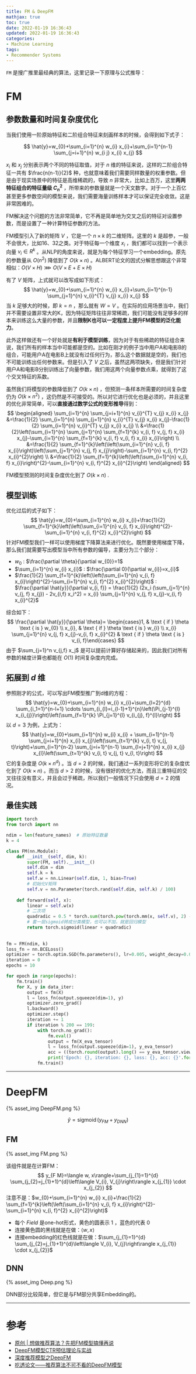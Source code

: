 ```yaml
---
title: FM & DeepFM
mathjax: true
toc: true
date: 2022-01-19 16:36:43
updated: 2022-01-19 16:36:43
categories:
- Machine Learning
tags:
- Recommender Systems
---
```


`FM` 是搜广推里最经典的算法，这里记录一下原理与公式推导：

<!--more-->

# FM

## 参数数量和时间复杂度优化

当我们使用一阶原始特征和二阶组合特征来刻画样本的时候，会得到如下式子：

$$
\hat{y}=w_{0}+\sum_{i=1}^{n} w_{i} x_{i}+\sum_{i=1}^{n-1} \sum_{j=i+1}^{n} w_{i j} x_{i} x_{j}
$$

$x_i$ 和 $x_j$ 分别表示两个不同的特征取值，对于 $n$ 维的特征来说，这样的二阶组合特征一共有 $\frac{n(n-1)}{2}$ 种，也就意味着我们需要同样数量的权重参数。但是由于现实场景中的特征是高维稀疏的，导致 $n$ 非常大，比如上百万，这里**两两特征组合的特征量级 $C_n^2$** ，所带来的参数量就是一个天文数字。对于一个上百亿甚至更多参数空间的模型来说，我们需要海量训练样本才可以保证完全收敛。这是非常困难的。

FM解决这个问题的方法非常简单，它不再是简单地为交叉之后的特征对设置参数，而是设置了一种计算特征参数的方法。

FM模型引入了新的矩阵 $V$ ，它是一个 $n \times k$ 的二维矩阵。这里的 $k$ 是超参，一般不会很大，比如16、32之类。对于特征每一个维度 $x_i$ ，我们都可以找到一个表示向量 $v_i \in R^k$ 。从NLP的角度来说，就是为每个特征学习一个embedding。原先的参数量从 $O(n^2)$ 降低到了 $O(k \times n)$ 。ALBERT论文的因式分解思想跟这个非常相似：$O(V \times H) \ggg O(V \times E + E \times H)$

有了 $V$ 矩阵，上式就可以改写成如下形式：
$$
\hat{y}=w_{0}+\sum_{i=1}^{n} w_{i} x_{i}+\sum_{i=1}^{n-1} \sum_{j=1}^{n} v_{i}^{T} v_{j} x_{i} x_{j}
$$
当 $k$ 足够大的时候，即 $k = n$ ，那么就有 $W = V$ 。在实际的应用场景当中，我们并不需要设置非常大的K，因为特征矩阵往往非常稀疏，我们可能没有足够多的样本来训练这么大量的参数，并且**限制K也可以一定程度上提升FM模型的泛化能力**。

此外这样做还有一个好处就是**有利于模型训练**，因为对于有些稀疏的特征组合来说，我们所有的样本当中可能都是空的。比如在刚才的例子当中用户A和电影B的组合，可能用户A在电影B上就没有过任何行为，那么这个数据就是空的，我们也不可能训练出任何参数来。但是引入了 $V$ 之后，虽然这两项缺失，但是我们针对用户A和电影B分别训练出了向量参数，我们用这两个向量参数点乘，就得到了这个交叉特征的系数。

虽然我们将模型的参数降低到了 $O(k \times n)$ ，但预测一条样本所需要的时间复杂度仍为 $O(k \times n^2)$ ，这仍然是不可接受的。所以对它进行优化也是必须的，并且这里的优化非常简单，可以**直接通过数学公式的变形推导**得到：
$$
\begin{aligned}
\sum_{i=1}^{n} \sum_{j=i+1}^{n} v_{i}^{T} v_{j} x_{i} x_{j} &=\frac{1}{2} \sum_{i=1}^{n} \sum_{j=1}^{n} v_{i}^{T} v_{j} x_{i} x_{j}-\frac{1}{2} \sum_{i=1}^{n} v_{i}^{T} v_{j} x_{i} x_{j} \\
&=\frac{1}{2}\left(\sum_{i=1}^{n} \sum_{j=1}^{n} \sum_{f=1}^{k} v_{i, f} v_{j, f} x_{i} x_{j}-\sum_{i=1}^{n} \sum_{f=1}^{k} v_{i, f} v_{i, f} x_{i} x_{i}\right) \\
&=\frac{1}{2} \sum_{f=1}^{k}\left(\left(\sum_{i=1}^{n} v_{i, f} x_{i}\right)\left(\sum_{j=1}^{n} v_{j, f} x_{j}\right)-\sum_{i=1}^{n} v_{i, f}^{2} x_{i}^{2}\right) \\
&=\frac{1}{2} \sum_{f=1}^{k}\left(\left(\sum_{i=1}^{n} v_{i, f} x_{i}\right)^{2}-\sum_{i=1}^{n} v_{i, f}^{2} x_{i}^{2}\right)
\end{aligned}
$$

FM模型预测的时间复杂度优化到了 $O(k \times n)$ .

## 模型训练

优化过后的式子如下：
$$
\hat{y}=w_{0}+\sum_{i=1}^{n} w_{i} x_{i}+\frac{1}{2} \sum_{f=1}^{k}\left(\left(\sum_{i=1}^{n} v_{i, f} x_{i}\right)^{2}-\sum_{i=1}^{n} v_{i, f}^{2} x_{i}^{2}\right)
$$
针对FM模型我们一样可以使用梯度下降算法来进行优化。既然要使用梯度下降，那么我们就需要写出模型当中所有参数的偏导，主要分为三个部分：

- $w_0$ : $\frac{\partial \theta}{\partial w_{0}}=1$
- $\sum_{i=1}^{n} w_{i} x_{i}$ : $\frac{\partial 0}{\partial w_{i}}=x_{i}$
- $\frac{1}{2} \sum_{f=1}^{k}\left(\left(\sum_{i=1}^{n} v_{i, f} x_{i}\right)^{2}-\sum_{i=1}^{n} v_{i, f}^{2} x_{i}^{2}\right)$ : $\frac{\partial \hat{y}}{\partial v_{i, f}}  = \frac{1}{2} (2x_i (\sum_{j=1}^{n} v_{j, f} x_{j}) - 2v_{i,f} x_i^2) = x_{i} \sum_{j=1}^{n} v_{j, f} x_{j}-v_{i, f} x_{i}^{2}$

综合如下：
$$
\frac{\partial \hat{y}}{\partial \theta}= \begin{cases}1, & \text { if } \theta \text { is } w_{0} \\ x_{i}, & \text { if } \theta \text { is } w_{i} \\ x_{i} \sum_{j=1}^{n} v_{j, f} x_{j}-v_{i, f} x_{i}^{2} & \text { if } \theta \text { is } v_{i, f}\end{cases}
$$
由于 $\sum_{j=1}^n v_{j,f} x_j$ 是可以提前计算好存储起来的，因此我们对所有参数的梯度计算也都能在 $O(1)$ 时间复杂度内完成。

## 拓展到 $d$ 维

参照刚才的公式，可以写出FM模型推广到d维的方程：
$$
\hat{y}=w_{0}+\sum_{i=1}^{n} w_{i} x_{i}+\sum_{l=2}^{d} \sum_{i_1=1}^{n-l+1} \cdots \sum_{i_{l}=i_{l-1}+1}^{n}\left(\Pi_{j-1}^{l} x_{i_{j}}\right)\left(\sum_{f=1}^{k} \Pi_{j=1}^{l} v_{i_{j}, f}^{l}\right)
$$
以 $d=3$ 为例，上式为：
$$
\hat{y}=w_{0}+\sum_{i=1}^{n} w_{i} x_{i} + \sum_{i=1}^{n-1} \sum_{j=i+1}^{n} x_{i} x_{j}\left(\sum_{t=1}^{k} v_{i, t} v_{j, t}\right)+\sum_{i=1}^{n-2} \sum_{j=i+1}^{n-1} \sum_{l=j+1}^{n} x_{i} x_{j} x_{l}\left(\sum_{t=1}^{k} v_{i, t} v_{j, t} v_{l, t}\right)
$$
它的复杂度是 $O(k \times n^d)$ 。当 $d=2$ 的时候，我们通过一系列变形将它的复杂度优化到了 $O(k \times n)$ 。而当 $d > 2$ 的时候，没有很好的优化方法，而且三重特征的交叉往往没有意义，并且会过于稀疏，所以我们一般情况下只会使用 $d=2$ 的情况。

## 最佳实践

```python
import torch
from torch import nn

ndim = len(feature_names)  # 原始特征数量
k = 4

class FM(nn.Module):
    def __init__(self, dim, k):
        super(FM, self).__init__()
        self.dim = dim
        self.k = k
        self.w = nn.Linear(self.dim, 1, bias=True)
        # 初始化V矩阵
        self.v = nn.Parameter(torch.rand(self.dim, self.k) / 100)
        
    def forward(self, x):
        linear = self.w(x)
        # 二次项
        quadradic = 0.5 * torch.sum(torch.pow(torch.mm(x, self.v), 2) - torch.mm(torch.pow(x, 2), torch.pow(self.v, 2)))
        # 套一层sigmoid转成分类模型，也可以不加，就是回归模型
        return torch.sigmoid(linear + quadradic)
    
    
fm = FM(ndim, k)
loss_fn = nn.BCELoss()
optimizer = torch.optim.SGD(fm.parameters(), lr=0.005, weight_decay=0.001)
iteration = 0
epochs = 10

for epoch in range(epochs):
    fm.train()
    for X, y in data_iter:
        output = fm(X)
        l = loss_fn(output.squeeze(dim=1), y)
        optimizer.zero_grad()
        l.backward()
        optimizer.step()
        iteration += 1        
        if iteration % 200 == 199:
            with torch.no_grad():
                fm.eval()
                output = fm(X_eva_tensor)
                l = loss_fn(output.squeeze(dim=1), y_eva_tensor)
                acc = ((torch.round(output).long() == y_eva_tensor.view(-1, 1).long()).sum().float().item()) / 1024
                print('Epoch: {}, iteration: {}, loss: {}, acc: {}'.format(epoch, iteration, l.item(), acc))
            fm.train()
```

___

# DeepFM

{% asset_img DeepFM.png %}

$$
\hat{y}=\operatorname{sigmoid}\left(y_{F M}+y_{D N N}\right)
$$

## FM

{% asset_img FM.png %}

该组件就是在计算FM：
$$
y_{F M}=\langle w, x\rangle+\sum_{j_{1}=1}^{d} \sum_{j_{2}=j_{1}+1}^{d}\left\langle V_{i}, V_{j}\right\rangle x_{j_{1}} \cdot x_{j_{2}}
$$
注意不是：$w_{0}+\sum_{i=1}^{n} w_{i} x_{i}+\frac{1}{2} \sum_{f=1}^{k}\left(\left(\sum_{i=1}^{n} v_{i, f} x_{i}\right)^{2}-\sum_{i=1}^{n} v_{i, f}^{2} x_{i}^{2}\right)$

- 每个 $Field$ 是one-hot形式，黄色的圆表示 $1$ ，蓝色的代表 $0$
- 连接黄色圆的黑线就是在做：$\langle w, x\rangle$
- 连接embedding的红色线就是在做：$\sum_{j_{1}=1}^{d} \sum_{j_{2}=j_{1}+1}^{d}\left\langle V_{i}, V_{j}\right\rangle x_{j_{1}} \cdot x_{j_{2}}$

## DNN

{% asset_img Deep.png %}

DNN部分比较简单，但它是与FM部分共享Embedding的。

___

# 参考

- [原创 | 想做推荐算法？先把FM模型搞懂再说](https://mp.weixin.qq.com/s?__biz=Mzg5NTYyMDgyNg==&mid=2247489278&idx=1&sn=f3652394955d719bf02a91ca3b179ed2&source=41#wechat_redirect)
- [DeepFM模型CTR预估理论与实战](http://fancyerii.github.io/2019/12/19/deepfm/)
- [深度推荐模型之DeepFM](https://zhuanlan.zhihu.com/p/57873613)
- [吃透论文——推荐算法不可不看的DeepFM模型](https://www.cnblogs.com/techflow/p/14260630.html)

